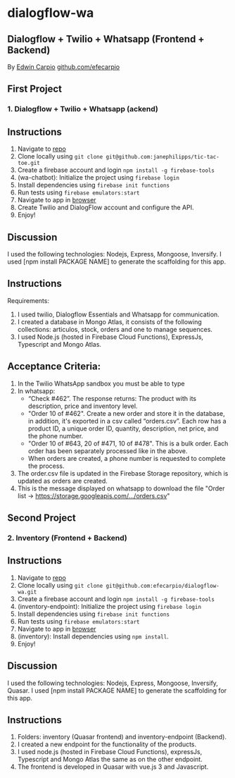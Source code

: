 # dialogflow-wa
<h2>Dialogflow + Twilio + Whatsapp (Frontend + Backend)</h2>

By [Edwin Carpio](mailto:edwin.carpio@xcelsa.com.ec)
[github.com/efecarpio](https://github.com/efecarpio)

## First Project
<h3>1. Dialogflow + Twilio + Whatsapp (ackend)</h3>

## Instructions
1. Navigate to [repo](https://github.com/efecarpio/dialogflow-wa/wa-chatbot)
2. Clone locally using
   `git clone git@github.com:janephilipps/tic-tac-toe.git`
3. Create a firebase account and login
   `npm install -g firebase-tools`
4. (wa-chatbot): Initialize the project using `firebase login`
5. Install dependencies using `firebase init functions`
6. Run tests using `firebase emulators:start`
7. Navigate to app in [browser](http://localhost:5001/MY_PROJECT/us-central1/)
8. Create Twilio and DialogFlow account and configure the API.
9. Enjoy!

## Discussion

I used the following technologies: Nodejs, Express, Mongoose, Inversify.
I used [npm install PACKAGE NAME] to generate the scaffolding for this app.

## Instructions
Requirements:
1. I used twilio, Dialogflow Essentials and Whatsapp for communication.
2. I created a database in Mongo Atlas, it consists of the following collections: articulos, stock, orders and one to manage sequences.
3. I used Node.js (hosted in Firebase Cloud Functions), ExpressJs, Typescript and Mongo Atlas.

## Acceptance Criteria:
1. In the Twilio WhatsApp sandbox you must be able to type
2. In whatsapp: 
   - “Check #462”. The response returns: The product with its description, price and inventory level.
   - "Order 10 of #462". Create a new order and store it in the database, in addition, it's exported in a csv called “orders.csv”. Each row has a product ID, a unique order ID, quantity, description, net price, and the phone number.
   - "Order 10 of #643, 20 of #471, 10 of #478". This is a bulk order. Each order has been separately processed like in the above. 
   - When orders are created, a phone number is requested to complete the process.
3. The order.csv file is updated in the Firebase Storage repository, which is updated as orders are created.
4. This is the message displayed on whatsapp to download the file "Order list -> https://storage.googleapis.com/.../orders.csv"


## Second Project
<h3>2. Inventory (Frontend + Backend)</h3>

## Instructions
1. Navigate to [repo](https://github.com/efecarpio/dialogflow-wa/inventory)
2. Clone locally using
   `git clone git@github.com:efecarpio/dialogflow-wa.git`
3. Create a firebase account and login
   `npm install -g firebase-tools`
4. (inventory-endpoint): Initialize the project using `firebase login`
5. Install dependencies using `firebase init functions`
6. Run tests using `firebase emulators:start`
7. Navigate to app in [browser](http://localhost:5001/MY_PROJECT/us-central1/)
8. (inventory): Install dependencies using `npm install`.
9. Enjoy!

## Discussion

I used the following technologies: Nodejs, Express, Mongoose, Inversify, Quasar.
I used [npm install PACKAGE NAME] to generate the scaffolding for this app.

## Instructions
1. Folders: inventory (Quasar frontend) and inventory-endpoint (Backend).
2. I created a new endpoint for the functionality of the products.
3. I used node.js (hosted in Firebase Cloud Functions), expressJs, Typescript and Mongo Atlas the same as on the other endpoint.
3. The frontend is developed in Quasar with vue.js 3 and Javascript.
